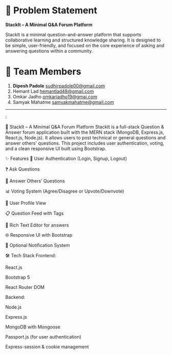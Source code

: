 # 📘 Problem Statement

**StackIt – A Minimal Q&A Forum Platform**

StackIt is a minimal question-and-answer platform that supports collaborative learning and structured knowledge sharing. It is designed to be simple, user-friendly, and focused on the core experience of asking and answering questions within a community.



# 👥 Team Members

1. **Dipesh Padole** sudhirpadole00@gmail.com
2. Hemant Lad hemantlad48@gmail.com
3. Omkar Jadho omkarjadho19@gmai.com
4. Samyak Mahatme samyakmahatme@gmail.com

---

:

📘 StackIt – A Minimal Q&A Forum Platform
StackIt is a full-stack Question & Answer forum application built with the MERN stack (MongoDB, Express.js, React.js, Node.js). It allows users to post technical or general questions and answer others' questions. This project includes user authentication, voting, and a clean responsive UI built using Bootstrap.

✨ Features
🔐 User Authentication (Login, Signup, Logout)

❓ Ask Questions

💬 Answer Others’ Questions

📊 Voting System (Agree/Disagree or Upvote/Downvote)

🧑 User Profile View

📋 Question Feed with Tags

📝 Rich Text Editor for answers

🌐 Responsive UI with Bootstrap

🔔 Optional Notification System

🛠️ Tech Stack
Frontend:

React.js

Bootstrap 5

React Router DOM

Backend:

Node.js

Express.js

MongoDB with Mongoose

Passport.js (for user authentication)

Express-session & cookie management


